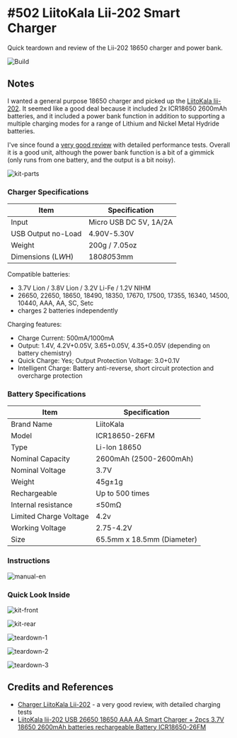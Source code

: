 # #502 LiitoKala Lii-202 Smart Charger

Quick teardown and review of the Lii-202 18650 charger and power bank.

![Build](./assets/Lii202SmartCharger_build.jpg?raw=true)

## Notes

I wanted a general purpose 18650 charger and picked up the
[LiitoKala lii-202](https://www.aliexpress.com/item/4000219524992.html).
It seemed like a good deal because it included 2x ICR18650 2600mAh batteries, and it included a power bank function in addition to
supporting a multiple charging modes for a range of Lithium and Nickel Metal Hydride batteries.

I've since found a [very good review](http://lygte-info.dk/review/Review%20Charger%20LiitoKala%20Lii-202%20UK.html) with detailed performance tests.
Overall it is a good unit, although the power bank function is a bit of a gimmick (only runs from one battery, and the output is a bit noisy).

![kit-parts](./assets/kit-parts.jpg?raw=true)

### Charger Specifications

| Item                   | Specification              |
|------------------------|----------------------------|
| Input                  | Micro USB DC 5V, 1A/2A     |
| USB Output no-Load     | 4.90V-5.30V                |
| Weight                 | 200g / 7.05oz              |
| Dimensions (L*W*H)     | 180*80*53mm                |

Compatible batteries:

* 3.7V Lion / 3.8V Lion / 3.2V Li-Fe / 1.2V NIHM
* 26650, 22650, 18650, 18490, 18350, 17670, 17500, 17355, 16340, 14500, 10440, AAA, AA, SC, Setc
* charges 2 batteries independently

Charging features:

* Charge Current: 500mA/1000mA
* Output: 1.4V, 4.2V+0.05V, 3.65+0.05V, 4.35+0.05V (depending on battery chemistry)
* Quick Charge: Yes; Output Protection Voltage: 3.0+0.1V
* Intelligent Charge: Battery anti-reverse, short circuit protection and overcharge protection


### Battery Specifications

| Item                   | Specification              |
|------------------------|----------------------------|
| Brand Name             | LiitoKala                  |
| Model                  | ICR18650-26FM              |
| Type                   | Li-Ion 18650               |
| Nominal Capacity       | 2600mAh (2500-2600mAh)     |
| Nominal Voltage        | 3.7V                       |
| Weight                 | 45g±1g                     |
| Rechargeable           | Up to 500 times            |
| Internal resistance    | ≤50mΩ                      |
| Limited Charge Voltage | 4.2v                       |
| Working Voltage        | 2.75-4.2V                  |
| Size                   | 65.5mm x 18.5mm (Diameter) |

### Instructions

![manual-en](./assets/manual-en.jpg?raw=true)

### Quick Look Inside

![kit-front](./assets/kit-front.jpg?raw=true)

![kit-rear](./assets/kit-rear.jpg?raw=true)

![teardown-1](./assets/teardown-1.jpg?raw=true)

![teardown-2](./assets/teardown-2.jpg?raw=true)

![teardown-3](./assets/teardown-3.jpg?raw=true)

## Credits and References

* [Charger LiitoKala Lii-202](http://lygte-info.dk/review/Review%20Charger%20LiitoKala%20Lii-202%20UK.html) - a very good review, with detailed charging tests
* [LiitoKala lii-202 USB 26650 18650 AAA AA Smart Charger + 2pcs 3.7V 18650 2600mAh batteries rechargeable Battery ICR18650-26FM](https://www.aliexpress.com/item/4000219524992.html)
